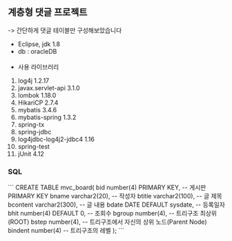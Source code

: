 <h2>계층형 댓글 프로젝트</h2>

-> 간단하게 댓글 테이블만 구성해보았습니다<br>
- Eclipse, jdk 1.8
- db : oracleDB<br><br>
- 사용 라이브러리
1. log4j 1.2.17
2. javax.servlet-api 3.1.0
3. lombok 1.18.0
4. HikariCP 2.7.4
5. mybatis 3.4.6
6. mybatis-spring 1.3.2
7. spring-tx 
8. spring-jdbc
9. log4jdbc-log4j2-jdbc4 1.16
10. spring-test
11. jUnit 4.12

<h3>SQL</h3>
```
CREATE TABLE mvc_board(
	bid number(4) PRIMARY KEY,  -- 게시판 PRIMARY KEY 
	bname varchar2(20),   -- 작성자
	btitle varchar2(100), -- 글 제목
	bcontent varchar2(300), -- 글 내용
	bdate DATE DEFAULT sysdate, -- 등록일자
	bhit number(4) DEFAULT 0, -- 조회수 
	bgroup number(4), -- 트리구조 최상위(ROOT)
	bstep number(4), -- 트리구조에서 자신의 상위 노드(Parent Node)
	bindent number(4) -- 트리구조의 레벨
);
```

